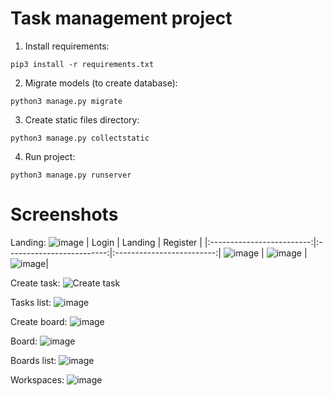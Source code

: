# Task management project

1. Install requirements:
```
pip3 install -r requirements.txt
```

2. Migrate models (to create database):
```
python3 manage.py migrate
```

3. Create static files directory:
```
python3 manage.py collectstatic
```

4. Run project:
```
python3 manage.py runserver
```

# Screenshots
Landing:
![image](https://user-images.githubusercontent.com/44050162/227345182-f86af698-6734-4912-a79e-7072ba428e2c.png)
| Login | Landing | Register |
|:-------------------------:|:-------------------------:|:-------------------------:|
![image](https://user-images.githubusercontent.com/44050162/227345408-5fe38b30-5c30-4d8f-861f-8903cb2fe33f.png) | ![image](https://user-images.githubusercontent.com/44050162/227345478-88873847-1d4f-4e70-a389-f8ca22da0aaa.png) | ![image](https://user-images.githubusercontent.com/44050162/227345448-eb0b43be-5f64-4585-8053-0e7f44d7144d.png)|


Create task:
![Create task](https://user-images.githubusercontent.com/44050162/227344861-36a6cdd8-79f6-4a9a-8a79-a217ee150a1b.png)

Tasks list:
![image](https://user-images.githubusercontent.com/44050162/227347976-9b63d501-08d8-4f58-998c-6eaa311e0e82.png)

Create board:
![image](https://user-images.githubusercontent.com/44050162/227348489-5525858c-8d61-49df-bd66-87a1a84389b0.png)

Board:
![image](https://user-images.githubusercontent.com/44050162/227348686-466a49ba-eed3-4f25-8b9a-5945c03d3f72.png)

Boards list:
![image](https://user-images.githubusercontent.com/44050162/227348798-0f69d9ec-3613-475d-8a6d-8aa9ac674296.png)

Workspaces:
![image](https://user-images.githubusercontent.com/44050162/227349316-ab968dc7-b0e0-4306-8c73-5a0768fc298c.png)
